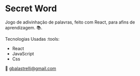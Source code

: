 # Secret Word

Jogo de adivinhação de palavras, feito com React, para afins de aprendizagem. :books:. 

 Tecnologias Usadas :tools: 
  - React
  - JavaScript
  - Css

 
 :email: gbalastrelli@gmail.com
